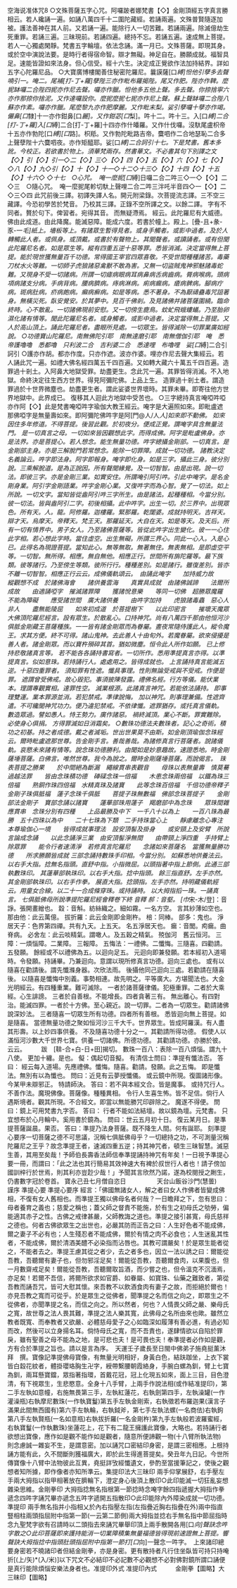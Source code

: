 空海说准体咒8
  ○文殊菩薩五字心咒。阿囉跛者娜梵書【◇】金剛頂經五字真言勝相云。若人纔誦一遍。如誦八萬四千十二圍陀藏經。若誦兩遍。文殊普賢隨逐加被。護法善神在其人前。又若誦一遍。能除行人一切苦難。若誦兩遍。除滅億劫生死重罪。若誦三遍。三昧現前。若誦四遍。總持不忘。若誦五遍。速成無上菩提。若人一心獨處閑靜。梵書五字輪壇。依法念誦。滿一月已。文殊菩薩。即現其身。或於空中演說法要。是時行者得宿命智。辯才無礙。神足自在。勝願成就。福智具足。速能皆證如來法身。但心信受。經十六生。決定成正覺欲作法加持結界。詳如五字心陀羅尼品。 ○大寶廣博樓閣善住秘密陀羅尼。曩謨薩[口*縛]怛他引孽多去聲喃引一。唵二。尾補[打-丁+羅]孽陛三亦作毗布羅揭陛。尾又作肥。陛亦作鞞。麼抳缽囉二合陛四抳亦作尼去聲。囉亦作臘。怛他多五他上聲。多去聲。你捺捨寧六亦作那捺你捨泥。又作達囉設你。麼抳麼抳七抳亦作尼上聲。蘇上聲缽囉二合陛八蘇亦作素。囉亦作臘。尾麼黎九亦作肥摩麗。又作毗末梨。娑引孽囉十孽亦作竭。儼鼻[口*隸]十一亦作鉗鼻[口*麗]。又作鉗苾[口*梨]。吽十二。吽十三。入[口*縛]二合[打-丁+羅]入[口*縛]二合[打-丁+羅]十四亦作什皤羅。又作什伐囉。沒馱尾盧枳帝十五亦作勃陀[口*縛][口*路]。枳羝。又作勃陀毗路吉帝。麌呬作二合地瑟恥二合多上聲孽陛十六麌呬夜。亦作矩醯耶。娑[口*縛]二合訶引十七。下是梵書。舊本多訛。今校正。若欲書於物上。須華梵兩存。然書華文。不必書其句下別譯之文 【◇】引【◇】引一◇二【◇】三◇【◇】四【◇】五【◇】六【◇】七【◇】 ◇八【◇】九◇引【◇】十【◇】十一◇十二◇十三◇【◇】十四【◇】十五【◇】十六◇ ◇十七　○心咒。　唵一麼抳[口*縛]日囉二合二吽三◇一◇【◇】二◇三　○隨心咒。　唵一麼抳尾軫切馱上聲哩二合二吽三泮吒半音四◇一【◇】二◇三◇四 此咒前後三譯。初譯失譯人名。開元附梁錄。次菩提流志譯。三不空三藏譯。今恐初學苦於梵音。 乃校其三譯。正錄不空所譯之文。以餘二譯。 字有不同者。贅於句下。俾習者。宛得其音。 而無疑滯焉。 經云。此陀羅尼有大威德。佛由此成道。由此降魔。能滅惡障。能成六度。若書於幢上。殿上。[疊-且+彖-豕-一*毛]紙上。墻板等上。有諸眾生暫得見者。或身手觸者。或影中過者。及於人轉觸此人者。或佩身。或頂戴。或書於有聲物上。其聞聲者。或讀誦者。或有但聞此陀羅尼名者。如是眾生等。縱有四重五逆十惡等罪。悉皆消滅。決定當得無上菩提。能於現世獲無量百千功德。常得國王宰官四眾喜敬。不受世間種種諸苦。毒藥刀杖水火等難。一切師子虎狼諸惡禽獸不敢為害。又無一切盜賊鬼神邪魅諸毒蛇難。又現身不受一切諸病。所謂一切瘧病眼病耳病鼻病舌病齒病。脣病喉病。頭病項病諸支分病。手病背病。腰病臍病。痔病淋病。痢病瘺病。瘡病髀病。腳病疔病。斑病肚病。疥病皰病。癩病癬病。如是等病。悉不著身。不為厭禱蠱毒咒詛著身。無橫災死。臥安覺安。於其夢中。見百千佛剎。及見諸佛并諸菩薩圍繞。臨命終時。心不散亂。一切諸佛現前安慰。又一切傍生鹿鳥。蚊虻飛蛾螻蟻。乃至胎卵濕化諸有情等。聞此陀羅尼名者。或身觸者。或影中過者。決定當得無上菩提。又人於高山頂上。誦此陀羅尼者。盡眼所見處。一切眾生。皆得滅除一切罪業廣如經說。 ○功德寶山陀羅尼。南無佛陀引耶　南無達磨引耶　南無僧伽引耶　唵　悉帝護嚕嚕　悉都嚕　只利波二合　吉利婆二合　悉達哩　布嚕哩　娑[口*縛]二合引訶引 ○護亦作胡。都亦作度。只亦作遮。波亦作婆。哩亦作尼去聲大集經云。若人誦此咒一遍。如禮大佛名經四萬五千四百遍。又如轉大藏六十萬五千四百遍。造罪過十剎土。入阿鼻大地獄受罪。劫盡更生。念此咒一遍。其罪皆得消滅。不入地獄。命終決定往生西方世界。得見阿彌陀佛。上品上生。 造罪過十剎土者。謂造罪過於十世界微塵也。劫盡更生者。謂此娑婆世界壞時。其罪未畢。即寄往他方世界地獄中。此界成已。 復移其人迴此方地獄中受苦也。 ○三字總持真言唵啞吽啞亦作阿【◇】此是梵書唵啞吽字瑜伽大教王經云。唵字是大遍照如來。即毗盧遮那佛啞字是無量壽如來。即阿彌陀佛吽字是阿[門@人/人*人]如來即不動佛。 如來因住多年修道。不得菩提。後習此觀。於初夜分。便成正覺。謂唵字具含無量法門。 是一切真言之母。一切如來皆因觀想此字。而得成佛。阿字是毗盧佛身。亦是法界。亦是菩提心。若人想念。能生無量功德。吽字總攝金剛部。一切真言。是金剛部主身。亦是三解脫門若常想念。能除一切罪障。成就一切功德。 諸教決定名義論云。吽字即法身。阿字即報身。唵字即化身。如是三字。攝此三身。彼分別說。三乘解脫道。是為正說因。所有聲聞緣覺。及一切智智。由是出現。說一切法。即彼三字。亦是金剛三業。如實安住。所謂唵引阿引吽。引此中唵字。是名金剛身業。阿引字金剛語業。吽字金剛心業。又復吽字而為心智。覺了一切法。如上所說。一切文字。當知皆從盎阿引吽三字所生。由是諸法。起種種相。今當分別。彼一切法。皆與盎阿引二字。初後相攝。此中吽字。出生一切。於三界中。出現眾色。所有天。人。龍。阿修羅。迦樓羅。緊那羅。乾闥婆。成就持明天。吉祥天。辯才天。烏摩天。帝釋天。梵王天。那羅延天。大自在天。如是等天。及天后。所有一切有情界中。男子女人。乃至諸佛菩薩等。皆從此吽字出生變化。彼一一心住此字相。若心想此字時。當住虛空。出生無礙。所謂三界心。同此一心入。入是心已。此得名為現證菩提。當知此心。無等無取。無著無住。無表無相。是即虛空平等。一切智。無所得。相應。無自無他。相應正行。世間所有旃陀羅等。最下族類。彼等諸行。乃至傍生等類。彼所行行。種種差別。如是諸行。雖復差別。皆亦不離一切智智。相應正行云云。成佛儀軌頌云。　由誦此唵字　　加持威力故　　縱觀想不成　於諸佛海會　　諸供養雲海　　真實具成就　由諸佛誠諦　　法爾所成故　　由適誦啞字　摧滅諸罪障　　獲諸悅意樂　　等同一切佛　超勝眾魔羅　　不能為障礙　　應受諸世間　廣大諸供養　　由吽字加持　　虎狼諸毒蟲　惡心人非人　　盡無能陵屈　　如來初成道　於菩提樹下　　以此印密言　　摧壞天魔眾大佛頂陀羅尼經言。設有眾生。於散亂心。口持神咒。尚有八萬四千那由他恒河沙俱胝金剛藏王菩薩種族。一一皆有諸金剛眾而為眷屬。晝夜常隨侍護此人。縱令魔王。求其方便。終不可得。諸山鬼神。去此善人十由旬外。若魔眷屬。欲來侵擾是善人者。諸金剛眾。而以寶杵殞碎其首。猶如微塵。恒令此人所作如願。 已上修持悲敬諸真言等。 若不能各各誦持書寫者。一切所作。悉用準提真言亦得。以準提真言。似如意珠。若持誦行人。處處用之。皆得成就也。 上言誦持真言能滅五逆。十惡四重罪者。 須知罪有性遮。懺具事理。性則無論受戒與不受戒。作便是罪。 遮謂曾受佛戒。故心毀犯。事須披陳發露。禮佛名經。行方等儀。能伏業本。理謂專觀實相。達罪性空。 滅業根源。此諸真言神咒。若能依法誦持。 即事理雙運。業本罪源並消。若犯禁戒。準律說悔。 加以神咒。則事理兼備。性遮齊遣。不可纔聞神咒功力。便乃違犯禁戒。不依律懺。遮罪猶存。或托真言儀軌。 數造眾過。譬如愚人。恃王勢力。廣作諸惡。 禍終滅頂。業心不斷。罪實難除。必使身心俱捐。 方得罪滅如日消霜矣。 ○數珠功德法夫數珠者。記心之奇術。積功之初基。持之者成德。戴之者滅垢。世出世果莫不由斯。如金剛頂瑜伽念珠經云。爾時毗盧遮那世尊。告金剛手言。善哉善哉。為諸修真言行菩薩者。說諸儀軌。哀愍未來諸有情等。說念珠功德勝利。由聞如是妙意趣故。速證悉地。時金剛薩埵菩薩。白佛言。唯然世尊。我今為說之。爾時金剛薩埵菩薩。而說偈言。　珠表菩提之勝果　　於中間絕為斷漏　繩線貫串表觀音　　母珠以表無量壽　慎莫驀過越法罪　　皆由念珠積功德　硨磲念珠一倍福　　木患念珠兩倍福　以鐵為珠三倍福　　熟銅作珠四倍福　水精真珠及諸寶　　此等念珠百倍福　千倍功德帝釋子　　金剛子珠俱胝福　蓮子念珠千俱胝　　菩提子珠無數福　佛部念珠菩提子　　金剛部法金剛子　寶部念誦以諸寶　　蓮華部珠用蓮子　羯磨部中為念珠　　眾珠間雜應貫串　念珠分別有四種　　上品最勝及中下　一千八十以為上　　一百八珠為最勝　五十四珠以為中　　二十七珠為下類　二手持珠當心上　　靜慮離念心專注　本尊瑜伽心一境　　皆得成就事理法　設安頂髻及掛身　　或安頸上及安臂　所說言論成念誦　　以此念誦淨三業　由安頂髻淨無間　　由帶頸上淨四重　手持臂上除眾罪　　能令行者速清淨　若修真言陀羅尼　　念諸如來菩薩名　當獲無量勝功德　　所求勝願皆成就 三部念誦持數珠手印相。今當分別。 如蘇悉地供養法云。以右手大指。捻無名指頭。直舒中指。小指微屈。以頭指著中指上節側。此通三部執數珠印。 其蓮華部執珠印。以右手大指。捻中指頭。 餘三指直舒。左手亦然。其金剛部執珠印。以右手作拳。 展直大指。捻頭指。左手亦然。持明藏儀軌經云。用童女合線。以二十一合成條穿珠。或持誦時。 以大拇指搯一珠。一誦真言。 七俱胝佛母所說準提陀羅尼經會釋卷下終 音釋 郝：音壑。 [巾*宋-木/登]：音諍。張開畫繒也。 縠：音斛。紡絲織之。細如霧。一名方空。 言其紗薄如空也。 那由他：此云萬億。 拔折羅：此云金剛即金剛杵。 棓：同棒。 部多：鬼也。 淨居天子：色界第四禪。共有九天。上五天。 名五淨居天也。 瘺：音閭。痀瘺。曲脊病。 必舍左：此云啖精氣。謂噉人。及五穀之精氣。 殑伽河　舊云恒河。 三障：一煩惱障。二業障。 三報障。 五悔法：一禮佛。二懺悔。三隨喜。四勸請。五發願。 餘經或不以禮佛為五。以迴向足五。 元迴向即兼發願。若本經初入道場時。令發願。持誦畢。乃兼迴向。意謂以現所修真言功德。迴向三處也。 或有以隨喜在勸請後。謂先懺滌身器。次欣法雨。 後攝他同己迴向三處。若勸請在隨喜後。 以隨喜是懺悔中別義。事勢相連。故先明之。平等廣大。方堪聞法也。大金光明經云。有四種重業。難可滅除。 一者於諸菩薩律儀。犯極重罪。二者於大乘經。心生誹謗。 三者於自善根。不能增長。四者貪著三有。 無出離心。有四對治。能滅四罪。一者於十方佛。至心親近。說一切罪。二者為一切眾生。勸請諸佛說深妙法。 三者隨喜一切眾生所有功德。四者所有善根。 悉皆迴向無上菩提。如是隨喜。 當德無量功德之聚如恒河沙三千大千。世界眾生。皆成阿羅漢。有人盡其形壽。以上妙四事供養。 不及隨喜功德十分之一。其勸請所得功德。 假使人以滿恒河沙數大千世界七寶。供養一切諸佛。所德功德。 其勸請功德。亦勝於彼。云云。　　　跋　[鞥-合+白-日+田]揭切。 數珠一百八：表除一百八煩惱。謂九十八使。 更加十纏。是也。 儗：偶起切音擬。 有清信士問曰：準提有懺法否。 答曰： 經云每入道場。先應禮佛。懺悔。隨喜。勸請。發願。此之五悔。 即是懺法。無別有以為懺也。 問曰：近見有云夢授懺儀。 或云鏡中所現。復圖諸形像。今某甲未辯邪正。 特請師決。 答曰：若不與本經文合。皆是魔事。 或持咒行人。不善作法。魔現佛像。菩薩像。種種異相。 令行人生喜生怖。皆不足信。倘行人遇斯境者。觀其所現。不合經文。即當以無能勝咒印辟除之。 魔遂不得便。 問曰：鏡上可用梵書九字否。 答曰： 行者不能如法結壇。故以鏡為壇。元梵書。 只宜想布於心月輪中。奚用書於鏡為。 問曰：世云五月初十日。 復云某月日。是準提菩薩誕晨。果否。 答曰：準提乃法身菩薩。既不降生人間。何有誕耶。 刻準提心要序一切菩薩之德不可思議，況稱七俱胝佛母乎？一切總持之功，不可測量況稱陀羅尼之王乎？故念準提王者，速滅四重五逆；持其神咒者，頓生三昧智慧。滅惡生善，其用至矣哉！予師伯長壽香法師信奉準提誦持神咒有年矣！一日視予準提心要一冊，而謂曰：「此之法也其行簡易其效神速大有裨於叔世行人者也！請子傍加國訓梓行於世焉，則其利亦豈尟少哉！」予聞其言欣然乃諾，遂為校閱授之劂生，仍書數字冠於卷首。  寶永己丑七月僧自恣日　　　　　天台山飯谷沙門(慧曇)　謹序 準提心要 準提心要序  經言：「佛國無諸女人，解之者曰女人作佛者皆變成佛相，不復有女人舊相也。而準提王獨以佛母名者何哉？一日瞻拜之下，忽有思曰：母者養育之義也；慈愛之稱也；蓋父師之督責不能施，於有生之初母氏之劬勞，偏能適其赤子之性。古佛之戒律甚嚴，父師教誨之道也。準提之接引甚寬，母氏慈祥之德也。何者古佛欲眾生之出世也，必嚴其防而正告之曰：人生好色者不能成佛，爾之妻子不必有也；人生殘忍者不能成佛，爾於有情之肉不必食也；人生迷亂其性者，不能成佛，爾於清酒美醴不必染指而沾唇也。其教可謂嚴矣！於是眾生能者從之，不能者去之。準提王慮其從之者少，去之者多也，因立一法以誘之曰：爾能從吾教，吾聽爾有妻子也，但勿邪淫足矣！爾能從吾教，吾聽爾食肉，以果腹也，但一月數齋戒足矣！爾能從吾教，吾聽爾取旨酒，而少嘗之也，但令溫克不沉湎焉，亦足矣！若爾不吾信，將爾所欲求如官爵、如眷屬、如寶珠、仙藥之難致者，第從吾教而誦吾咒，皆可大慰其懷。來吾教不以飲酒食肉有妻子之故，而拒絕於爾也！亦見吾教之寬而可從乎。於是眾生之從佛者，聞準提之名而信之向之，即眾生之不從佛者，亦聞準提之名，而信之向之。所以然者，何也？人情畏父師之嚴、樂母氏之寬，故世尊之法人畏其難，準提之法人樂其寬，此佛母之名所由來也歟。雖然立教者既寬、而奉教者又欲嚴、必體慈母愛子之心如臨深如履薄有善必進，有過必知而改，然後可以立身揚名耳。倘恃母氏之寬，而不吾責也，遂肆情欲以自陷於罪戾，雖有聖善之母不能為之地，是可悲也夫！是可畏也夫！奉準提者必作如是觀，方有合於準提之旨也。請以是言為序。　天運壬子歲長至日閩中佛弟子施堯挺薰沐拜　撰。寶像記準提佛母寶像，有無量光明相好，身黃白色，結趺跏坐，上衣下裳皆白縠花紋者，體掛瓔珞胸生卍字，綬帶繫腰朝霞絡身，手腕白螺為釧，臂上七寶為釧，兩耳懸寶鐺，眾指著指環，首戴花冠，冠上化現五如來，面上三目，目色澄清，有下視眾生，生悲愍意。全身十八手臂，上兩手作說法相(或作結准提印)，第二手左執如意幢，右施無畏第三手，左執紅蓮花，右執劍第四手，左執澡罐(一作灌澡瓶)右執摩尼數珠(一作執寶鬘)第五手左執金剛索，右執徵若布羅迦果(漢言子滿果此間無西國有)第六手左執輪，右執鉞斧，第七手左執法螺(一名商佉)右執鉤第八手左執賢瓶(一名如意瓶)右執拔折羅(一名金剛杵)第九手左執般若波羅蜜經，右執寶鬘(一作執數珠)坐蓮花上，花下有二龍王擁護此寶像，大略也。若持誦行者欲想出寶像，應作如是觀不能作如是觀者，隨意所便諦觀一物(十八臂所執法物) 則念慮誠一雜妄不生，是謂意密。加以誦咒口密結印身密，是謂三密相應。上根持誦方能有此，久不間斷則獲福廣大，即於此生得進菩提矣。癸丑年九日記。今世所傳寶像十八臂中法物彼此互異，堯挺詳攷經懺遺文，參酌至當援筆記之，使後之觀想者知所據，即作像者亦知所準云。集提印法大三昧印  兩手仰掌展舒，右手壓左手兩大拇指以指甲相著放在臍輪下，澄定身心後頂上散印○此印能滅一切狂亂妄想雜染思維。金剛拳印  大拇指捻無名指根第一節捻時念唵字餘四指遞握大拇指作拳遞念四吽字誦咒畢亦遞念五吽字遞開五指散印○此印能除內外障染成就一切功德。準提印 兩手無名指并小指相乂於內右指壓左指(左指疊近胸右指疊在外)兩中指直豎相柱兩頭指屈附中指第一節(一云第二節側)兩大拇指並捻右手無名指中節屈指時念九聖梵字欲有召請時以二頭指去來誦咒畢舉印頂上兩手散開各用[口*向]聲訣念吽字散之○此印菩薩即來護持能消一切業障積集無量福德皆得現前速證無上菩提。響聲訣大拇指捻中指頭肚頭指屈附中指第一節打[口*向]一聲念一吽字。　上來諸印總要身密若不曉諸印者但結金剛拳，亦是身密。更有散持者凡行住坐臥皆可持只持唵折[(上/矢)*(入/米)]以下咒文不必結印不必記數不必觀想不必對佛對鏡所謂口誦便是真行能除煩惱安樂法身者也。准提印外式 准提印內式　　　金剛拳【圖略】大三昧印【圖略】 
